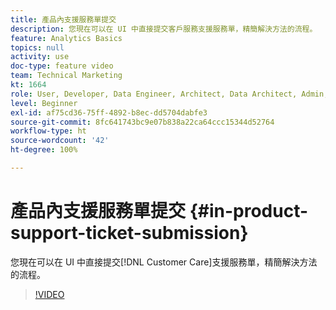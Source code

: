 ```yaml
---
title: 產品內支援服務單提交
description: 您現在可以在 UI 中直接提交客戶服務支援服務單，精簡解決方法的流程。
feature: Analytics Basics
topics: null
activity: use
doc-type: feature video
team: Technical Marketing
kt: 1664
role: User, Developer, Data Engineer, Architect, Data Architect, Admin, Leader
level: Beginner
exl-id: af75cd36-75ff-4892-b8ec-dd5704dabfe3
source-git-commit: 8fc641743bc9e07b838a22ca64ccc15344d52764
workflow-type: ht
source-wordcount: '42'
ht-degree: 100%

---
```


# 產品內支援服務單提交 {#in-product-support-ticket-submission}

您現在可以在 UI 中直接提交[!DNL Customer Care]支援服務單，精簡解決方法的流程。

>[!VIDEO](https://video.tv.adobe.com/v/23133/?quality=12&learn=on)
